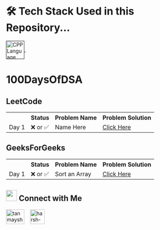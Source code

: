 # 🛠 Tech Stack Used in this Repository...
 <a href="" target="_blank"> <img align="center" src="https://cdn-icons-png.flaticon.com/128/8263/8263095.png" alt="CPP Language" height="50" width="50" /> </a>
   &nbsp;&nbsp;   

# 100DaysOfDSA

## LeetCode
<table> 
  <tr>
    <th></th>  <th>Status</th>   <th>Problem Name</th>   <th>Problem Solution</th>
  </tr>
  <tr>
    <td>Day 1</td>   <td>❌ or ✅</td>  <td>Name Here</td>   <td><a href="https://github.com/Harsh971/100DaysOfDSA/tree/main/Day%201/Problem%20Name_LeetCode">Click Here</a></td>
  </tr> 
  
</table> 

## GeeksForGeeks
<table> 
  <tr>
    <th></th>  <th>Status</th>   <th>Problem Name</th>   <th>Problem Solution</th>
  </tr>
  <tr>
    <td>Day 1</td>   <td>❌ or ✅</td>  <td>Sort an Array</td>   <td><a href="https://github.com/Tanmay-s55/100DaysOfDSA/blob/main/Day%201/LC%20-%20Sort%20an%20Array/Sort%20an%20Array.cpp">Click Here</a></td>
  </tr> 
</table> 




## <img src="https://camo.githubusercontent.com/7d747cc08b78d016646aed967d248840d37bb148002f56f7f24bc0f4e56ff540/68747470733a2f2f63646e2d69636f6e732d706e672e666c617469636f6e2e636f6d2f3132382f333433372f333433373239372e706e67" width="30" /> Connect with Me
<p>

 <a href="https://twitter.com/tanmaysharma0" target="blank"><img align="center" src="https://upload.wikimedia.org/wikipedia/commons/thumb/4/4f/Twitter-logo.svg/1200px-Twitter-logo.svg.png" alt="tanmaysharma0" height="40" width="50" /></a>
  &nbsp;&nbsp;
  	<a href="https://www.linkedin.com/in/tanmay-sharma-99648716b/" target="blank"><img align="center" src="https://upload.wikimedia.org/wikipedia/commons/thumb/c/ca/LinkedIn_logo_initials.png/800px-LinkedIn_logo_initials.png" alt="harsh-thakkar-7764bb1a4" height="40" width="40" /></a>
  &nbsp;&nbsp;
</p>
